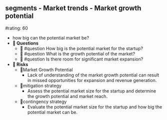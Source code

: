 ## segments - Market trends - Market growth potential
#rating: 60
- how big can the potential market be?
- **💭 Questions**
  - 💭 #question How big is the potential market for the startup?
  - 💭 #question What is the growth potential of the market?
  - 💭 #question Is there room for significant market expansion?
- **🚨 Risks**
  - 🚨Market Growth Potential
    - Lack of understanding of the market growth potential can result in missed opportunities for expansion and revenue generation.
  - 🚨mitigation strategy
    - Assess the potential market size for the startup and determine the growth potential and market reach.
  - 🚨contingency strategy
    - Evaluate the potential market size for the startup and how big the potential market can be.


